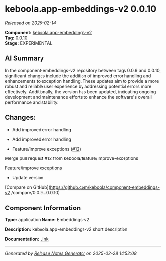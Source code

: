 #  keboola.app-embeddings-v2 0.0.10

_Released on 2025-02-14_

**Component:** [keboola.app-embeddings-v2](https://github.com/keboola/component-embeddings-v2)  
**Tag:** [0.0.10](https://github.com/keboola/component-embeddings-v2/releases/tag/0.0.10)  
**Stage:** EXPERIMENTAL


## AI Summary
In the component-embeddings-v2 repository between tags 0.0.9 and 0.0.10, significant changes include the addition of improved error handling and enhancements to exception handling. These updates aim to provide a more robust and reliable user experience by addressing potential errors more effectively. Additionally, the version has been updated, indicating ongoing development and maintenance efforts to enhance the software's overall performance and stability.



## Changes:


- Add improved error handling 




- Add improved error handling 




- Feature/improve exceptions ([#12](https://github.com/keboola/component-embeddings-v2/pull/12))

Merge pull request #12 from keboola/feature/improve-exceptions

Feature/improve exceptions




- Update version 




[Compare on GitHub](https://github.com/keboola/component-embeddings-v2
/compare/0.0.9...0.0.10)



## Component Information
**Type:** application
**Name:** Embeddings-v2

**Description:** keboola.app-embeddings-v2 short description


**Documentation:** [Link](https://github.com/keboola/component-embeddings-v2/blob/master/README.md)



---
_Generated by [Release Notes Generator](https://github.com/keboola/release-notes-generator)
on 2025-02-28 14:52:08_